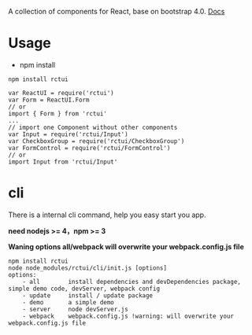 A collection of components for React, base on bootstrap 4.0. [Docs](http://lobos.github.io/react-ui/0.7)

# Usage

 - npm install
```
npm install rctui
```
```
var ReactUI = require('rctui')
var Form = ReactUI.Form
// or
import { Form } from 'rctui'
...
// import one Component without other components
var Input = require('rctui/Input')
var CheckboxGroup = require('rctui/CheckboxGroup')
var FormControl = require('rctui/FormControl')
// or
import Input from 'rctui/Input'
```

# cli
There is a internal cli command, help you easy start you app.

**need nodejs >= 4，npm >= 3**

**Waning options all/webpack will overwrite your webpack.config.js file**

```
npm install rctui
node node_modules/rctui/cli/init.js [options]
options:
    - all        install dependencies and devDependencies package, simple demo code, devServer, webpack config
    - update     install / update package
    - demo       a simple demo
    - server     node devServer.js
    - webpack    webpack.config.js !warning: will overwrite your webpack.config.js file
```

